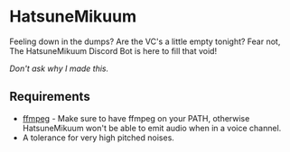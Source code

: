 # HatsuneMikuum
Feeling down in the dumps? Are the VC's a little empty tonight? Fear not, The HatsuneMikuum Discord Bot is here to fill that void!

*Don't ask why I made this.*

## Requirements
- [ffmpeg](https://www.gyan.dev/ffmpeg/builds/) - Make sure to have ffmpeg on your PATH, otherwise HatsuneMikuum won't be able to emit audio when in a voice channel.
- A tolerance for very high pitched noises.
